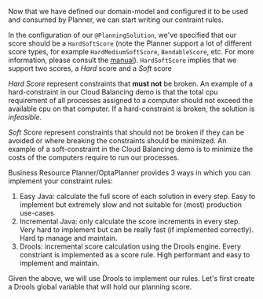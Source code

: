 Now that we have defined our domain-model and configured it to be used and consumed by Planner, we can start writing our contraint rules.

In the configuration of our `@PlanningSolution`, we've specified that our score should be a `HardSoftScore` (note the Planner support a lot of different score types, for example `HardMediumSoftScore`, `BendableScore`, etc. For more information, please consult the [manual](https://docs.optaplanner.org/7.2.0.Final/optaplanner-docs/html_single/index.html#scoreType)). `HardSoftScore` implies that we support two scores, a *Hard* score and a *Soft* score

*Hard Score* represent constraints that **must not** be broken. An example of a hard-constraint in our Cloud Balancing demo is that the total cpu requirement of all processes assigned to a computer should not exceed the available cpu on that computer. If a hard-constraint is broken, the solution is *infeasible*.

*Soft Score* represent constraints that should not be broken if they can be avoided or where breaking the constraints should be minimized. An example of a soft-constraint in the Cloud Balancing demo is to minimize the costs of the computers require to run our processes.

Business Resource Planner/OptaPlanner provides 3 ways in which you can implement your constraint rules:

1. Easy Java: calculate the full score of each solution in every step. Easy to implement but extremely slow and not suitable for (most) production use-cases
2. Incremental Java: only calculate the score increments in every step. Very hard to implement but can be really fast (if implemented correctly). Hard tp manage and maintain.
3. Drools: incremental score calculation using the Drools engine. Every constriant is implemented as a score rule. High performant and easy to implement and maintain.

Given the above, we will use Drools to implement our rules. Let's first create a Drools global variable that will hold our planning score.
